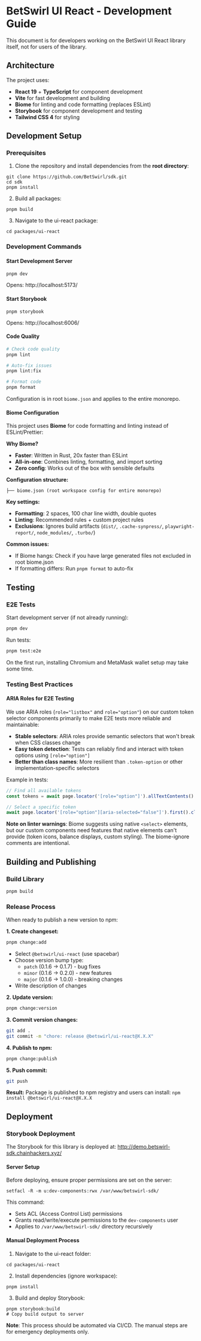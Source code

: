 # BetSwirl UI React - Development Guide

This document is for developers working on the BetSwirl UI React library itself, not for users of the library.

## Architecture

The project uses:
- **React 19** + **TypeScript** for component development
- **Vite** for fast development and building
- **Biome** for linting and code formatting (replaces ESLint)
- **Storybook** for component development and testing
- **Tailwind CSS 4** for styling


## Development Setup

### Prerequisites

1. Clone the repository and install dependencies from the **root directory**:
```shell
git clone https://github.com/BetSwirl/sdk.git
cd sdk
pnpm install
```

2. Build all packages:
```shell
pnpm build
```

3. Navigate to the ui-react package:
```shell
cd packages/ui-react
```

### Development Commands

#### Start Development Server
```bash
pnpm dev
```
Opens: http://localhost:5173/

#### Start Storybook
```shell
pnpm storybook
```
Opens: http://localhost:6006/

#### Code Quality
```bash
# Check code quality
pnpm lint

# Auto-fix issues
pnpm lint:fix

# Format code
pnpm format
```

Configuration is in root `biome.json` and applies to the entire monorepo.

#### Biome Configuration

This project uses **Biome** for code formatting and linting instead of ESLint/Prettier:

**Why Biome?**
- **Faster**: Written in Rust, 20x faster than ESLint
- **All-in-one**: Combines linting, formatting, and import sorting
- **Zero config**: Works out of the box with sensible defaults

**Configuration structure:**
```
├── biome.json (root workspace config for entire monorepo)
```

**Key settings:**
- **Formatting**: 2 spaces, 100 char line width, double quotes
- **Linting**: Recommended rules + custom project rules
- **Exclusions**: Ignores build artifacts (`dist/`, `.cache-synpress/`, `playwright-report/`, `node_modules/`, `.turbo/`)

**Common issues:**
- If Biome hangs: Check if you have large generated files not excluded in root biome.json
- If formatting differs: Run `pnpm format` to auto-fix

## Testing

### E2E Tests
Start development server (if not already running):
```bash
pnpm dev
```

Run tests:
```bash
pnpm test:e2e
```

On the first run, installing Chromium and MetaMask wallet setup may take some time.

### Testing Best Practices

#### ARIA Roles for E2E Testing

We use ARIA roles (`role="listbox"` and `role="option"`) on our custom token selector components primarily to make E2E tests more reliable and maintainable:

- **Stable selectors**: ARIA roles provide semantic selectors that won't break when CSS classes change
- **Easy token detection**: Tests can reliably find and interact with token options using `[role="option"]`
- **Better than class names**: More resilient than `.token-option` or other implementation-specific selectors

Example in tests:
```typescript
// Find all available tokens
const tokens = await page.locator('[role="option"]').allTextContents()

// Select a specific token
await page.locator('[role="option"][aria-selected="false"]').first().click()
```

**Note on linter warnings**: Biome suggests using native `<select>` elements, but our custom components need features that native elements can't provide (token icons, balance displays, custom styling). The biome-ignore comments are intentional.


## Building and Publishing

### Build Library
```bash
pnpm build
```

### Release Process

When ready to publish a new version to npm:

**1. Create changeset:**
```bash
pnpm change:add
```
- Select `@betswirl/ui-react` (use spacebar)
- Choose version bump type:
  - `patch` (0.1.6 → 0.1.7) - bug fixes
  - `minor` (0.1.6 → 0.2.0) - new features  
  - `major` (0.1.6 → 1.0.0) - breaking changes
- Write description of changes

**2. Update version:**
```bash
pnpm change:version
```

**3. Commit version changes:**
```bash
git add .
git commit -m "chore: release @betswirl/ui-react@X.X.X"
```

**4. Publish to npm:**
```bash
pnpm change:publish
```

**5. Push commit:**
```bash
git push
```

**Result:** Package is published to npm registry and users can install: `npm install @betswirl/ui-react@X.X.X`

## Deployment

### Storybook Deployment

The Storybook for this library is deployed at: http://demo.betswirl-sdk.chainhackers.xyz/

#### Server Setup
Before deploying, ensure proper permissions are set on the server:

```shell
setfacl -R -m u:dev-components:rwx /var/www/betswirl-sdk/
```

This command:
- Sets ACL (Access Control List) permissions
- Grants read/write/execute permissions to the `dev-components` user
- Applies to `/var/www/betswirl-sdk/` directory recursively

#### Manual Deployment Process
1. Navigate to the ui-react folder:
```shell
cd packages/ui-react
```

2. Install dependencies (ignore workspace):
```shell
pnpm install
```

3. Build and deploy Storybook:
```shell
pnpm storybook:build
# Copy build output to server
```

**Note**: This process should be automated via CI/CD. The manual steps are for emergency deployments only.



